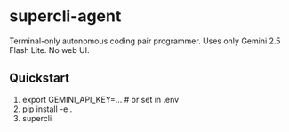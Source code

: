 # supercli-agent

Terminal-only autonomous coding pair programmer. Uses only Gemini 2.5 Flash Lite. No web UI.

## Quickstart

1. export GEMINI_API_KEY=...  # or set in .env
2. pip install -e .
3. supercli

